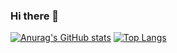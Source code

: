 ### Hi there 👋

[![Anurag's GitHub stats](https://github-readme-stats.vercel.app/api?username=Mr-LiuDC&count_private=true&show_icons=true&hide=prs&line_height=24)](https://github.com/Mr-LiuDC)
[![Top Langs](https://github-readme-stats.vercel.app/api/top-langs/?username=Mr-LiuDC&layout=compact&card_width=445)](https://github.com/Mr-LiuDC)


<!--

**Mr-LiuDC/Mr-LiuDC** is a ✨ _special_ ✨ repository because its `README.md` (this file) appears on your GitHub profile.

Here are some ideas to get you started:

- 🔭 I’m currently working on ...
- 🌱 I’m currently learning ...
- 👯 I’m looking to collaborate on ...
- 🤔 I’m looking for help with ...
- 💬 Ask me about ...
- 📫 How to reach me: ...
- 😄 Pronouns: ...
- ⚡ Fun fact: ...
- 🌱 [github-readme-stats](https://github.com/anuraghazra/github-readme-stats)
- 🐍 [Platane](https://github.com/Platane/Platane)
- 😄 [Emoji](https://github.com/ikatyang/emoji-cheat-sheet)
- 📊 https://www.techug.com/post/github-bigquery-query-result.html

-->
